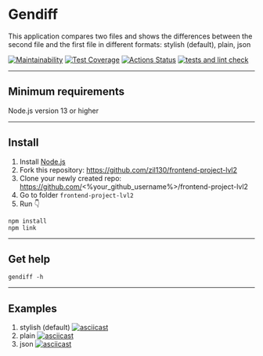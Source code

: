 # Gendiff
This application compares two files and shows the differences between the second file and the first file in different formats: stylish (default), plain, json

[![Maintainability](https://api.codeclimate.com/v1/badges/d15b73daf14789279449/maintainability)](https://codeclimate.com/github/zil130/frontend-project-lvl2/maintainability) [![Test Coverage](https://api.codeclimate.com/v1/badges/d15b73daf14789279449/test_coverage)](https://codeclimate.com/github/zil130/frontend-project-lvl2/test_coverage) [![Actions Status](https://github.com/zil130/frontend-project-lvl2/workflows/hexlet-check/badge.svg)](https://github.com/zil130/frontend-project-lvl2/actions) [![tests and lint check](https://github.com/zil130/frontend-project-lvl2/actions/workflows/tests-lint.yml/badge.svg)](https://github.com/zil130/frontend-project-lvl2/actions/workflows/tests-lint.yml)

---

## Minimum requirements
Node.js version 13 or higher

---

## Install
1. Install [Node.js](https://nodejs.org)
2. Fork this repository: https://github.com/zil130/frontend-project-lvl2
3. Clone your newly created repo: https://github.com/<%your_github_username%>/frontend-project-lvl2
4. Go to folder `frontend-project-lvl2`
5. Run :point_down:
```
npm install
npm link
```

---

## Get help
```
gendiff -h
```

---

## Examples
1. stylish (default)
[![asciicast](https://asciinema.org/a/MMMMxS16lcKuHqEhsNP6BRVEy.svg)](https://asciinema.org/a/MMMMxS16lcKuHqEhsNP6BRVEy)
2. plain
[![asciicast](https://asciinema.org/a/eMadEteR69u3ybVHCzYkLEV0t.svg)](https://asciinema.org/a/eMadEteR69u3ybVHCzYkLEV0t)
3. json
[![asciicast](https://asciinema.org/a/gc9CXBGtGfP3Rhxo2y2NNB6ag.svg)](https://asciinema.org/a/gc9CXBGtGfP3Rhxo2y2NNB6ag)
